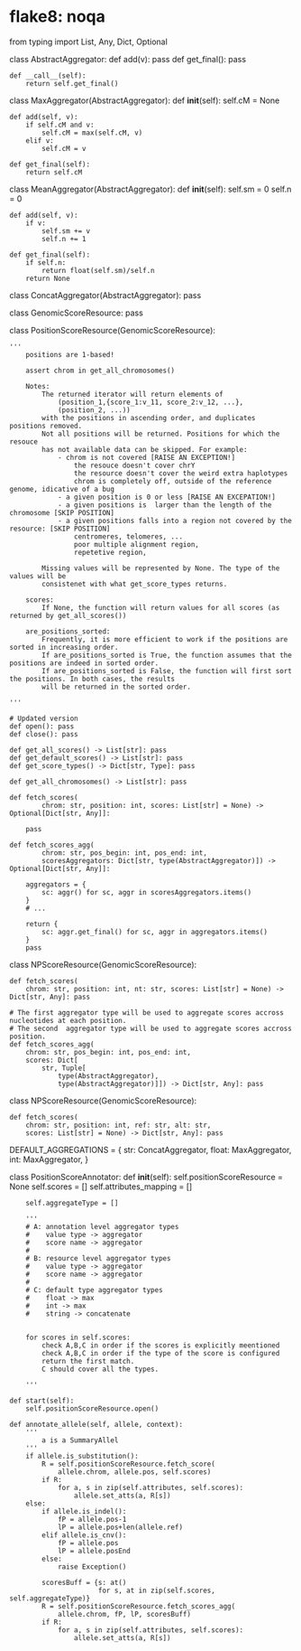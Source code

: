 # flake8: noqa

from typing import List, Any, Dict, Optional


class AbstractAggregator:
    def add(v): pass
    def get_final(): pass

    def __call__(self):
        return self.get_final()


class MaxAggregator(AbstractAggregator):
    def __init__(self):
        self.cM = None

    def add(self, v):
        if self.cM and v:
            self.cM = max(self.cM, v)
        elif v:
            self.cM = v

    def get_final(self):
        return self.cM


class MeanAggregator(AbstractAggregator):
    def __init__(self):
        self.sm = 0
        self.n = 0

    def add(self, v):
        if v:
            self.sm += v
            self.n += 1

    def get_final(self):
        if self.n:
            return float(self.sm)/self.n
        return None


class ConcatAggregator(AbstractAggregator):
    pass


class GenomicScoreResource:
    pass


class PositionScoreResource(GenomicScoreResource):

    '''
        positions are 1-based!

        assert chrom in get_all_chromosomes()

        Notes: 
            The returned iterator will return elements of 
                (position_1,{score_1:v_11, score_2:v_12, ...}, 
                (position_2, ...))
            with the positions in ascending order, and duplicates positions removed.
            Not all positions will be returned. Positions for which the resouce 
            has not available data can be skipped. For example:
                - chrom is not covered [RAISE AN EXCEPTION!]
                    the resouce doesn't cover chrY
                    the resource doesn't cover the weird extra haplotypes
                    chrom is completely off, outside of the reference genome, idicative of a bug
                - a given position is 0 or less [RAISE AN EXCEPATION!]
                - a given positions is  larger than the length of the chromosome [SKIP POSITION]
                - a given positions falls into a region not covered by the resource: [SKIP POSITION]
                    centromeres, telomeres, ...
                    poor multiple alignment region,
                    repetetive region, 

            Missing values will be represented by None. The type of the values will be 
            consistenet with what get_score_types returns.

        scores:
            If None, the function will return values for all scores (as returned by get_all_scores())

        are_positions_sorted:
            Frequently, it is more efficient to work if the positions are sorted in increasing order. 
            If are_positions_sorted is True, the function assumes that the positions are indeed in sorted order.
            If are_positions_sorted is False, the function will first sort the positions. In both cases, the results
            will be returned in the sorted order.

    '''

    # Updated version
    def open(): pass
    def close(): pass

    def get_all_scores() -> List[str]: pass
    def get_default_scores() -> List[str]: pass
    def get_score_types() -> Dict[str, Type]: pass

    def get_all_chromosomes() -> List[str]: pass

    def fetch_scores(
            chrom: str, position: int, scores: List[str] = None) -> Optional[Dict[str, Any]]:

        pass

    def fetch_scores_agg(
            chrom: str, pos_begin: int, pos_end: int,
            scoresAggregators: Dict[str, type(AbstractAggregator)]) -> Optional[Dict[str, Any]]:

        aggregators = {
            sc: aggr() for sc, aggr in scoresAggregators.items()
        }
        # ...

        return {
            sc: aggr.get_final() for sc, aggr in aggregators.items()
        }
        pass


class NPScoreResource(GenomicScoreResource):

    def fetch_scores(
        chrom: str, position: int, nt: str, scores: List[str] = None) -> Dict[str, Any]: pass

    # The first aggregator type will be used to aggregate scores accross nucleotides at each position.
    # The second  aggregator type will be used to aggregate scores accross position.
    def fetch_scores_agg(
        chrom: str, pos_begin: int, pos_end: int,
        scores: Dict[
            str, Tuple[
                type(AbstractAggregator),
                type(AbstractAggregator)]]) -> Dict[str, Any]: pass


class NPScoreResource(GenomicScoreResource):

    def fetch_scores(
        chrom: str, position: int, ref: str, alt: str,
        scores: List[str] = None) -> Dict[str, Any]: pass


DEFAULT_AGGREGATIONS = {
    str: ConcatAggregator,
    float: MaxAggregator,
    int: MaxAggregator,
}


class PositionScoreAnnotator:
    def __init__(self):
        self.positionScoreResource = None
        self.scores = []
        self.attributes_mapping = []

        self.aggregateType = []

        '''
        # A: annotation level aggregator types
        #    value type -> aggregator
        #    score name -> aggregator
        #
        # B: resource level aggregator types
        #    value type -> aggregator
        #    score name -> aggregator
        #
        # C: default type aggregator types
        #    float -> max
        #    int -> max
        #    string -> concatenate
               

        for scores in self.scores:
            check A,B,C in order if the scores is explicitly meentioned
            check A,B,C in order if the type of the score is configured
            return the first match.
            C should cover all the types.

        '''

    def start(self):
        self.positionScoreResource.open()

    def annotate_allele(self, allele, context):
        '''
            a is a SummaryAllel
        '''
        if allele.is_substitution():
            R = self.positionScoreResource.fetch_score(
                allele.chrom, allele.pos, self.scores)
            if R:
                for a, s in zip(self.attributes, self.scores):
                    allele.set_atts(a, R[s])
        else:
            if allele.is_indel():
                fP = allele.pos-1
                lP = allele.pos+len(allele.ref)
            elif allele.is_cnv():
                fP = allele.pos
                lP = allele.posEnd
            else:
                raise Exception()

            scoresBuff = {s: at()
                          for s, at in zip(self.scores, self.aggregateType)}
            R = self.positionScoreResource.fetch_scores_agg(
                allele.chrom, fP, lP, scoresBuff)
            if R:
                for a, s in zip(self.attributes, self.scores):
                    allele.set_atts(a, R[s])
